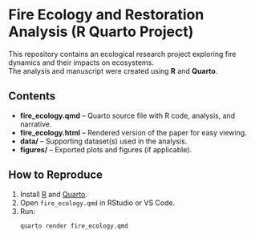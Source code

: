 # Fire Ecology and Restoration Analysis (R Quarto Project)

This repository contains an ecological research project exploring fire dynamics and their impacts on ecosystems.  
The analysis and manuscript were created using **R** and **Quarto**.

## Contents
- **fire_ecology.qmd** – Quarto source file with R code, analysis, and narrative.
- **fire_ecology.html** – Rendered version of the paper for easy viewing.
- **data/** – Supporting dataset(s) used in the analysis.
- **figures/** – Exported plots and figures (if applicable).

## How to Reproduce
1. Install [R](https://cran.r-project.org/) and [Quarto](https://quarto.org/).
2. Open `fire_ecology.qmd` in RStudio or VS Code.
3. Run:
   ```bash
   quarto render fire_ecology.qmd
